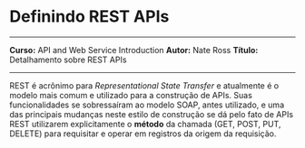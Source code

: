 # Definindo REST APIs

___
**Curso:** API and Web Service Introduction
**Autor:** Nate Ross
**Título:** Detalhamento sobre REST APIs
___

REST é acrônimo para *Representational State Transfer* e atualmente é o modelo mais comum e utilizado para a construção de APIs. Suas funcionalidades se sobressaíram ao modelo SOAP, antes utilizado, e uma das principais mudanças neste estilo de construção se dá pelo fato de APIs REST utilizarem explicitamente o **método** da chamada (GET, POST, PUT, DELETE) para requisitar e operar em registros da origem da requisição.
